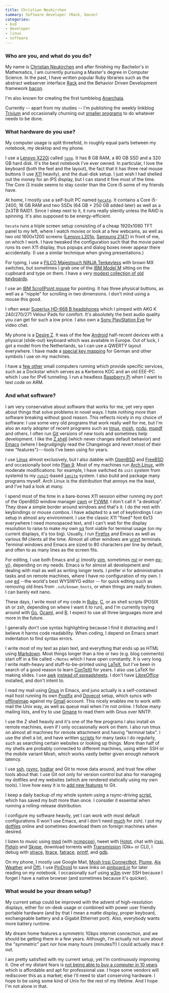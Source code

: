 ```yaml
---
title: Christian Neukirchen
summary: Software developer (Rack, bacon)
categories:
- bsd
- developer
- linux
- software
---
```


### Who are you, and what do you do?

My name is [Christian Neukirchen](http://chneukirchen.org/ "Christian's website.") and after finishing my Bachelor's in Mathematics, I am currently pursuing a Master's degree in Computer Science. In the past, I have written popular Ruby libraries such as the abstract webserver interface [Rack][] and the Behavior Driven Development framework [bacon][].

I'm also known for creating the first tumblelog [Anarchaia](http://anarchaia.org/ "Christian's tumblelog.").

Currently -- apart from my studies -- I'm publishing the weekly linkblog [Trivium](http://chneukirchen.org/trivium/ "Christian's linkblog.") and occasionally churning out [smaller programs](https://github.com/chneukirchen/ "Christian's GitHub account.") to do whatever needs to be done.

### What hardware do you use?

My computer usage is split threefold, in roughly equal parts between my notebook, my desktop and my phone.

I use a [Lenovo X220i][thinkpad-x220i] called [`juno`](http://vuxu.org/vuxi/juno "Christian's wiki entry for his laptop."). It has 8 GB RAM, a 80 GB SSD and a 320 GB hard disk. It's the best notebook I've ever owned. In particular, I love the keyboard (both the feel and the layout), the fact that it has three real mouse buttons (I use [X11][xfree86] heavily), and the dual-disk setup. I just wish I had shelled out the money for an IPS display, but I can stand it fine most of the time. The Core i3 inside seems to stay cooler than the Core i5 some of my friends have.

At home, I mostly use a self-built PC named [`hecate`](http://vuxu.org/vuxi/hecate "Christian's wiki entry for his desktop machine."). It contains a Core i5-2400, 16 GB RAM and two SSDs (64 GB + 250 GB added later) as well as a 2x3TB RAID1. Since I sleep next to it, it runs really silently unless the RAID is spinning. It's also supposed to be energy-efficient.

`hecate` runs a triple screen setup consisting of a cheap 1920x1080 TFT panel to my left, where I watch movies or look at a few webcams, as well as two old 1600x1200 screens ([Lenovo L201p][thinkvision-l201p], [Samsung 214T][214t]) in front of me, on which I work. I have tweaked the configuration such that the movie panel runs its own X11 display, thus popups and dialog boxes never appear there accidentally. (I use a similar technique when giving presentations.)

For typing, I use a [FILCO Majestouch NINJA Tenkeyless][majestouch-ninja-tenkeyless] with brown MX switches, but sometimes I grab one of the [IBM Model M][model-m] sitting on the cupboard and type on them. I have a very [modest collection of old keyboards](http://vuxu.org/vuxi/keyboards "Christian's wiki entry for his keyboards.").

I use an [IBM ScrollPoint mouse][scrollpoint] for pointing. It has three physical buttons, as well as a "nipple" for scrolling in two dimensions. I don't mind using a mouse this good.

I often wear [Superlux HD-668 B headphones][hd-668-b] which I pimped with AKG K 240/270/271 Velour Pads for comfort. It's absolutely the best audio quality you can get for such a low price. I also own a [Sony PlayStation Eye][playstation-eye] for video chat.

My phone is a [Desire Z][g2]. It was of the few [Android][] half-recent devices with a physical (slide-out) keyboard which was available in Europe. Out of luck, I got a model from the Netherlands, so I can use a QWERTY layout everywhere. I have made a [special key mapping](http://chneukirchen.org/dotfiles/.us-intl-german.xmodmap "Christian's key mapping file.") for German and other symbols I use on my machines.

I have a [few other](http://vuxu.org/vuxi/boxes "Christian's wiki entry for his computers.") small computers running which provide specific services, such as a Dockstar which serves as a Kerberos KDC and an old EEE-PC which I use for IPv6 tunneling. I run a headless [Raspberry Pi][raspberry-pi] when I want to test code on ARM.

### And what software?

I am very conservative about software that works for me, yet very open about things that solve problems in novel ways. I hate nothing more than software breaking without good reason. This reflects nicely in my choice of software: I use some very old programs that work really well for me, but I'm also an early adopter of recent programs such as [tmux][], [mosh][], [ncdu][], [mupdf][] and others. I often run [Git][] versions of new tools and sometimes help development. I like the [Z shell][zsh] (which never changes default behavior) and [Emacs][] (where I begrudgingly read the Changelogs and revert most of their new "features")---tools I've been using for years.

I use [Linux][] almost exclusively, but I also dabble with [OpenBSD][] and [FreeBSD][] and occasionally boot into [Plan 9][plan-9]. Most of my machines run [Arch Linux][arch-linux], with moderate modifications: for example, I have switched its `init` system from systemd to my [`runit`][runit]-based [`ignite`][ignite] system. I also build and package many programs myself. Arch Linux is the distribution that annoys me the least, and I've had a look at many.

I spend most of the time in a bare-bones X11 session either running my port of the OpenBSD window manager [cwm]() or [FVWM][]. I don't call it "a desktop". They draw a simple border around windows and that's it. I do the rest with keybindings or mouse combos. I have adapted to a set of keybindings I can setup in almost any environment. I use the classic X11 "fixed" font 6x13 everywhere I need monospaced text, and I can't wait for the display resolution to raise to make my own [sq](http://chneukirchen.org/fonts/ "Christian's fonts.") font viable for terminal usage (on my current displays, it's too big). Usually, I run [Firefox][] and Emacs as well as various IM clients all the time. Almost all other windows are [urxvt][rxvt-unicode] terminals. Terminal windows and Emacs are sized to 80 characters per line by default, and often to as many lines as the screen fits.

For editing, I use both Emacs and [vi][] (mostly [vim][], sometimes [nvi][] or even [ex-vi][]), depending on my needs. Emacs is for almost all development and dealing with mail as well as writing longer texts. I prefer vi for administrative tasks and on remote machines, where I have no configuration of my own. I use [ed][] --the world's best WYSIWYG editor -- for quick editing such as removing old lines from `.ssh/known_hosts`, or when things are really broken. I can barely exit nano.

These days, I write most of my code in [Ruby][], [C][], or as shell scripts (POSIX sh or zsh, depending on where I want it to run), and I'm currently toying around with [Go][], [Ocaml][], and [R][]. I expect to use all three languages more and more in the future.

I generally don't use syntax highlighting because I find it distracting and I believe it harms code readability. When coding, I depend on Emacs smart indentation to find syntax errors.

I write most of my text as plain text, and everything that ends up as HTML using [Markdown][]. Most things longer than a line or two (e.g. blog comments) start off in a file called `~/Notes` which I have open constantly. It is very long. I write math-heavy and stuff-to-be-printed using [LaTeX][], but I've been in search of a good reason to learn [ConTeXt][context.2] for years. I also use LaTeX for making slides. I use [awk][] [instead of spreadsheets](http://c2.com/doc/expense/ "An awk calculator script."). I don't have [LibreOffice][] installed, and don't intent to.

I read my mail using [Gnus][] in Emacs, and juno actually is a self-contained mail host running its own [Postfix][] and [Dovecot][] setup, which syncs with [offlineimap][] against my [Gmail][] account. This nicely enables me to work with mail the Unix way, as well as queue mail when I'm not online. I follow many mailing lists, and try to use [Gmane][] to read them with Gnus over NNTP.

I use the Z shell heavily and it's one of the few programs I also install on remote machines, even if I only occasionally work on them. I also run tmux on almost all machines for remote attachment and having "terminal tabs". I use the shell a lot, and have written [scripts](http://chneukirchen.org/dotfiles/tools.html "Christian's shell tools.") for many tasks I do regularly, such as searching certain websites or looking up things. More than half of my shells are probably connected to different machines, using either SSH or the mobile variant Mosh, which works vastly better given enough network latency.

I use [ssh][], [rsync][], [bsdtar][libarchive] and Git to move data around, and trust few other tools about that. I use Git not only for version control but also for managing my dotfiles and my websites (which are rendered statically using my own tools). I love how easy it is to [add new features](http://chneukirchen.org/blog/archive/2013/01/a-grab-bag-of-git-tricks.html "Christian's post on extending Git.") to Git.

I keep a daily backup of my whole system using a rsync-driving [script][rdumpfs], which has saved my butt more than once. I consider it essential when running a rolling-release distribution.

I configure my software heavily, yet I can work with most default configurations (I won't use Emacs, and I don't need [much](http://chneukirchen.org/dotfiles/.zshrc.minimal "Christian's zsh config.") for zsh). I put my [dotfiles](http://chneukirchen.org/dotfiles/ "Christian's dotfiles.") online and sometimes download them on foreign machines when desired.

I listen to music using [mpd][] (with [ncmpcpp]()), tweet with [Hotot][], chat with [irssi][], [Pidgin][] and [Skype][], download torrents with [Transmission][] (Gtk+ or CLI), I debug with [strace][], [ltrace][], [fatrace][], [printf](http://ewontfix.com/10/ "An article on debugging with printf."), and [gdb][].

On my phone, I mostly use Google Mail, [Mosh Irssi Connectbot][irssi-connectbot-android], [Plume][plume-android], [Aix Weather][aix-weather-android] and [Öffi][oeffi-android]. I use [PinDroid][pindroid-android] to save links on [pinboard.in][pinboard] for later reading on my notebook. I occasionally surf using [w3m][] over SSH because I forget I have a native browser (and sometimes because it's quicker).

### What would be your dream setup?

My current setup could be improved with the advent of high-resolution displays, either for on-desk usage or combined with power user friendly portable hardware (and by that I mean a matte display, proper keyboard, exchangeable battery and a Gigabit Ethernet port). Also, everybody wants more battery runtime.

My dream home features a symmetric 1Gbps internet connection, and we should be getting there in a few years. Although, I'm actually not sure about the "symmetric" part nor how many hours (minutes?!) I could actually max it out.

I am pretty satisfied with my current setup, yet I'm continuously improving it. One of my distant fears is [not being able to buy a computer in 10 years](http://boingboing.net/2012/08/23/civilwar.html "An article on Boing Boing about the coming war for general purpose computers.") which is affordable and apt for professional use. I hope some vendors will rediscover this as a market; else I'll need to start conserving hardware. I hope to be using some kind of Unix for the rest of my lifetime. And I hope I'm not alone in that.

[214t]: https://www.samsung.com/us/support/owners/product/214T "A 21.3 inch LCD screen."
[fatrace]: https://launchpad.net/fatrace "A file access event debugger."
[g2]: https://en.wikipedia.org/wiki/LG_G2 "An Android smartphone."
[gdb]: http://www.gnu.org/software/gdb/ "A code debugger."
[gmane]: http://gmane.org/ "A mailing list archive service."
[hd-668-b]: https://www.amazon.com/Superlux-HD668B-Dynamic-Semi-Open-Headphones/dp/B003JOETX8 "Semi-open over the ear headphones."
[hotot]: http://www.hotot.org/ "A Twitter client."
[irssi-connectbot-android]: https://github.com/ddrown/irssiconnectbot "A modified IRC-ssh client for Android."
[libarchive]: http://libarchive.org/ "A multi-format compression library and companion tools."
[ltrace]: https://linux.die.net/man/1/ltrace "A library call debugger."
[majestouch-ninja-tenkeyless]: http://www.diatec.co.jp/en/det.php?prod_c=775 "A mechanical keyboard."
[model-m]: https://en.wikipedia.org/wiki/Model_M_keyboard "A keyboard."
[oeffi-android]: https://oeffi.schildbach.de/ "A European transit app for Android."
[playstation-eye]: https://en.wikipedia.org/wiki/PlayStation_Eye "A digital video camera designed for the PS3."
[raspberry-pi]: https://en.wikipedia.org/wiki/Raspberry_Pi "A single-board hackable computer."
[rdumpfs]: https://github.com/chneukirchen/rdumpfs "An rsync-based backup tool."
[scrollpoint]: https://www.amazon.com/IBM-3-Button-Scrollpoint-Optical-Mouse/dp/B00007DTC6 "A three-button USB mouse."
[thinkpad-x220i]: http://www.thinkwiki.org/wiki/Category:X220i "A 12.5 inch PC laptop."
[thinkvision-l201p]: https://www.cnet.com/products/lenovo-thinkvision-l201p/ "A 20.1 inch LCD screen."
[w3m]: http://w3m.sourceforge.net/ "A command-line web browser."
[aix-weather-android]: https://play.google.com/store/apps/details?id=net.veierland.aix "An Android homescreen weather widget."
[android]: https://developers.google.com/android/?csw=1 "A mobile phone platform."
[arch-linux]: https://www.archlinux.org/ "A Linux distro."
[awk]: https://en.wikipedia.org/wiki/AWK "Data formatting language/software."
[bacon]: https://github.com/chneukirchen/bacon "A little Ruby test suite."
[c]: https://en.wikipedia.org/wiki/C_(programming_language) "A compiled programming language."
[context.2]: https://wiki.contextgarden.net/Main_Page "A document processing system."
[dovecot]: https://dovecot.org/ "A secure IMAP server."
[ed]: https://en.wikipedia.org/wiki/Ed_(text_editor) "A line text editor for Unix."
[emacs]: http://www.gnu.org/software/emacs/ "A free open-source text editor."
[ex-vi]: http://ex-vi.sourceforge.net/ "A build of the command-line text editor based on ex/vi."
[firefox]: https://www.mozilla.org/en-US/firefox/new/ "A cross-platform open-source web browser."
[freebsd]: https://www.freebsd.org/ "An open source operating system."
[fvwm]: http://fvwm.org/ "A window manager for X."
[git]: https://git-scm.com/ "A version control system."
[gmail]: https://mail.google.com/mail/ "Web-based email."
[gnus]: http://www.gnus.org/ "A mail and news reader for Emacs."
[go]: https://golang.org/ "A compiled programming language."
[ignite]: https://github.com/chneukirchen/ignite "An init replacement for Arch Linux."
[irssi]: https://irssi.org/ "A CLI irc client."
[latex]: https://www.latex-project.org/ "Typesetting software."
[libreoffice]: https://www.libreoffice.org/ "A free, open-source productivity suit."
[linux]: https://www.linux.org/ "A free, open-source Unix-like operating system."
[markdown]: https://daringfireball.net/projects/markdown/ "An email-like format for marking up text."
[mosh]: https://mosh.org/ "A remote terminal shell system."
[mpd]: http://mpd.wikia.com/wiki/Music_Player_Daemon_Wiki "A music playing server."
[mupdf]: https://www.mupdf.com/ "A PDF viewer."
[ncdu]: https://dev.yorhel.nl/ncdu "Disk usage analysis software."
[nvi]: https://sites.google.com/a/bostic.com/keithbostic/vi/ "A variant of the command-line text editor."
[ocaml]: http://caml.inria.fr/ocaml/index.en.html "An object-oriented version of the Caml programming language."
[offlineimap]: http://www.offlineimap.org/ "A tool for syncing mail from an IMAP server."
[openbsd]: http://www.openbsd.org/ "An open-source operating system emphasising security and cryptography."
[pidgin]: http://www.pidgin.im/ "An open-source multi-protocol chat client."
[pinboard]: http://pinboard.in/ "A bookmarking web service."
[pindroid-android]: https://play.google.com/store/apps/details?id=com.pindroid "A Pinboard client for Android."
[plan-9]: https://en.wikipedia.org/wiki/Plan_9_from_Bell_Labs "A distributed operating system."
[plume-android]: https://play.google.com/store/apps/details?id=com.levelup.touiteur "A Twitter client for Android."
[postfix]: http://www.postfix.org/ "Mail server software."
[r]: http://www.r-project.org/ "Software for statistical computing and graphics."
[rack]: http://rack.rubyforge.org/ "A Ruby framework interface."
[rsync]: http://rsync.samba.org/ "An open-source file transfer/syncing tool."
[ruby]: https://www.ruby-lang.org/en/ "An interpreted scripting language."
[runit]: http://smarden.org/runit/ "A *nix init replacement."
[rxvt-unicode]: https://en.wikipedia.org/wiki/Rxvt-unicode "A colour terminal emulator for X Windows."
[skype]: https://www.skype.com/en/ "Voice and video chat software."
[ssh]: https://en.wikipedia.org/wiki/Secure_Shell "A command-line tool for secure remote connections."
[strace]: https://en.wikipedia.org/wiki/Strace "A command-line tool for monitoring system calls."
[tmux]: https://sourceforge.net/projects/tmux/ "A terminal multiplexer, similar to screen."
[transmission]: https://transmissionbt.com/ "A BitTorrent client."
[vi]: https://en.wikipedia.org/wiki/Vi "A command-line text editor."
[vim]: https://www.vim.org/ "A command-line text editor."
[xfree86]: http://www.xfree86.org/ "An open-source window system."
[zsh]: http://www.zsh.org/ "An interactive shell and scripting language."
